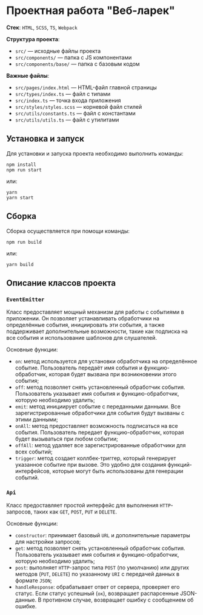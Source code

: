 # Проектная работа "Веб-ларек"

**Стек**: `HTML`, `SCSS`, `TS`, `Webpack`

**Структура проекта**:

- `src/` — исходные файлы проекта
- `src/components/` — папка с JS компонентами
- `src/components/base/` — папка с базовым кодом

**Важные файлы**:

- `src/pages/index.html` — HTML-файл главной страницы
- `src/types/index.ts` — файл с типами
- `src/index.ts` — точка входа приложения
- `src/styles/styles.scss` — корневой файл стилей
- `src/utils/constants.ts` — файл с константами
- `src/utils/utils.ts` — файл с утилитами

## Установка и запуск

Для установки и запуска проекта необходимо выполнить команды:

```
npm install
npm run start
```

или:

```
yarn
yarn start
```

## Сборка

Сборка осуществляется при помощи команды:

```
npm run build
```

или:

```
yarn build
```

## Описание классов проекта

### `EventEmitter`

Класс предоставляет мощный механизм для работы с событиями в приложении. Он позволяет устанавливать обработчики на определённые события, инициировать эти события, а также поддерживает дополнительные возможности, такие как подписка на все события и использование шаблонов для слушателей.

Основные функции:

- `on`: метод используется для установки обработчика на определённое событие. Пользователь передаёт имя события и функцию-обработчик, которая будет вызвана при возникновении этого события;
- `off`: метод позволяет снять установленный обработчик события. Пользователь указывает имя события и функцию-обработчик, которую необходимо удалить;
- `emit`: метод инициирует событие с переданными данными. Все зарегистрированные обработчики для события будут вызваны с этими данными;
- `onAll`: метод предоставляет возможность подписаться на все события. Пользователь передает функцию-обработчик, которая будет вызываться при любом событии;
- `offAll`: метод удаляет все зарегистрированные обработчики для всех событий;
- `trigger`: метод создает коллбек-триггер, который генерирует указанное событие при вызове. Это удобно для создания функций-интерфейсов, которые могут быть использованы для генерации событий.

### `Api`

Класс предоставляет простой интерфейс для выполнения `HTTP`-запросов, таких как `GET`, `POST`, `PUT` и `DELETE`.

Основные функции:

- `constructor`: принимает базовый `URL` и дополнительные параметры для настройки запросов;
- `get`: метод позволяет снять установленный обработчик события. Пользователь указывает имя события и функцию-обработчик, которую необходимо удалить;
- `post`: выполняет `HTTP`-запрос типа `POST` (по умолчанию) или других методов (`PUT`, `DELETE`) по указанному `URI` с передачей данных в формате `JSON`;
- `handleResponse`: обрабатывает ответ от сервера, проверяет его статус. Если статус успешный (`ок`), возвращает распарсенные JSON-данные. В противном случае, возвращает ошибку с сообщением об ошибке.
